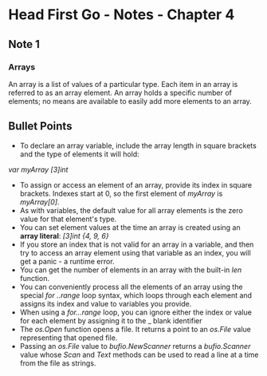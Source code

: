 # Head First Go - Notes - Chapter 4

## Note 1

### Arrays

An array is a list of values of a particular type. 
Each item in an array is referred to as an array element.
An array holds a specific number of elements; no means are available to easily add more elements to an array.

## Bullet Points

+ To declare an array variable, include the array length in square brackets and the type of elements it will hold:

*var myArray [3]int*

+ To assign or access an element of an array, provide its index in square brackets. Indexes start at 0, so the first element of *myArray* is *myArray[0]*.
+ As with variables, the default value for all array elements is the zero value for that element's type.
+ You can set element values at the time an array is created using an **array literal**:
*[3]int {4, 9, 6}*
+ If you store an index that is not valid for an array in a variable, and then try to access an array element using that variable as an index, you will get a panic - a runtime error.
+ You can get the number of elements in an array with the built-in *len* function.
+ You can conveniently process all the elements of an array using the special *for ..range* loop syntax, which loops through each element and assigns its index and value to variables you provide.
+ When using a *for...range* loop, you can ignore either the index or value for each element by assigning it to the _ blank identifier
+ The *os.Open* function opens a file. It returns a point to an *os.File* value representing that opened file.
+ Passing an *os.File* value to *bufio.NewScanner* returns a *bufio.Scanner* value whose *Scan* and *Text* methods can be used to read a line at a time from the file as strings.